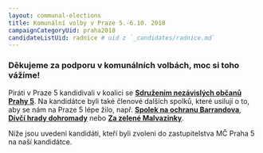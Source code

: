 ```yaml
---
layout: communal-elections
title: Komunální volby v Praze 5.-6.10. 2018
campaignCategoryUid: praha2018
candidateListUid: radnice # uid z `_candidates/radnice.md`
---
```

### Děkujeme za podporu v komunálních volbách, moc si toho vážíme!

Piráti v Praze 5 kandidivali v koalici se **[Sdružením nezávislých občanů Prahy 5](http://snop5.cz/)**. Na kandidátce byli také členové dalších spolků, které usilují o to, aby se nám na Praze 5 lépe žilo, např. **[Spolek na ochranu Barrandova](http://barrandov.org/)**, **[Dívčí hrady dohromady](https://www.facebook.com/zijemenakopci/)** nebo **[Za zelené Malvazinky](https://www.zelenemalvazinky.cz/)**. 

Níže jsou uvedeni kandidáti, kteří byli zvoleni do zastupitelstva MČ Praha 5 na naší kandidátce.
